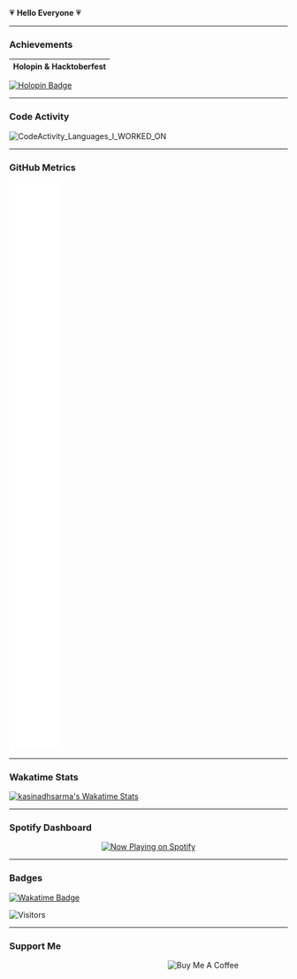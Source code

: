 💗 **Hello Everyone** 💗

---

### Achievements

| Holopin & Hacktoberfest |
| - |
[![Holopin Badge](https://holopin.me/kasinadhsarma)](https://holopin.io/@kasinadhsarma)

---

### Code Activity

![CodeActivity_Languages_I_WORKED_ON](https://wakatime.com/share/@kasinadhsarma/44477e3c-1801-4673-b4ea-0c5fbbc4ea82.svg)

---

### GitHub Metrics

![GitHub Metrics](github-metrics.svg)

---

### Wakatime Stats

[![kasinadhsarma's Wakatime Stats](https://github-readme-stats.vercel.app/api/wakatime?username=kasinadhsarma&layout=compact)](https://github.com/kasinadhsarma/github-readme-stats)

---

### Spotify Dashboard

<a href="https://github.com/kasinadhsarma/spotify_dashbord" target="_blank">
  <p align="center">
    <img src="https://spotify-dashbord.vercel.app/api/now-playing" alt="Now Playing on Spotify">
  </p>
</a>

---

### Badges

[![Wakatime Badge](https://wakatime.com/badge/user/9849b760-c9b2-46e7-b469-271f5faa6c63.svg)](https://wakatime.com/@9849b760-c9b2-46e7-b469-271f5faa6c63)

![Visitors](https://api.visitorbadge.io/api/visitors?path=https%3A%2F%2Fgithub.com%2Fkasinadhsarma&countColor=%23ff8a65)

---

### Support Me

<a href="https://www.buymeacoffee.com/kasinadhsarma" target="_blank">
  <img src="https://cdn.buymeacoffee.com/buttons/v2/default-red.png" align="right" alt="Buy Me A Coffee" style="height:60px;width:217px;">
</a>
